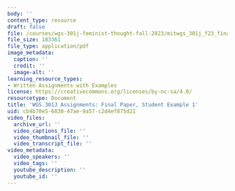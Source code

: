 ```yaml
---
body: ''
content_type: resource
draft: false
file: /courses/wgs-301j-feminist-thought-fall-2023/mitwgs_301j_f23_finalpaper_studentexample01.pdf
file_size: 183361
file_type: application/pdf
image_metadata:
  caption: ''
  credit: ''
  image-alt: ''
learning_resource_types:
- Written Assignments with Examples
license: https://creativecommons.org/licenses/by-nc-sa/4.0/
resourcetype: Document
title: 'WGS.301J Assignments: Final Paper, Student Example 1'
uid: cb4b70e5-6830-47ae-9a57-c2d4ef875d21
video_files:
  archive_url: ''
  video_captions_file: ''
  video_thumbnail_file: ''
  video_transcript_file: ''
video_metadata:
  video_speakers: ''
  video_tags: ''
  youtube_description: ''
  youtube_id: ''
---
```

